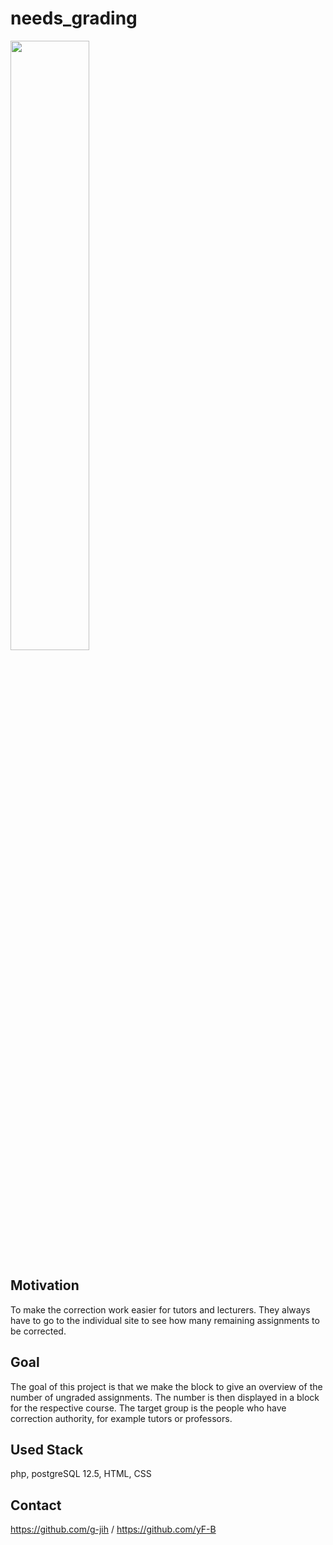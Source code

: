 # needs_grading

<img width="50%" src="https://user-images.githubusercontent.com/52312357/119237963-f9032a00-bb3f-11eb-87d2-d4db2ca7e5ca.png"/>

## Motivation
To make the correction work easier for tutors and lecturers.
They always have to go to the individual site to see how many remaining assignments to be corrected. 

## Goal
The goal of this project is that we make the block to give an overview of the number of ungraded assignments. The number is then displayed in a block for the respective course. The target group is the people who have correction authority, for example tutors or professors.

## Used Stack
php, postgreSQL 12.5, HTML, CSS

## Contact
https://github.com/g-jih / https://github.com/yF-B
